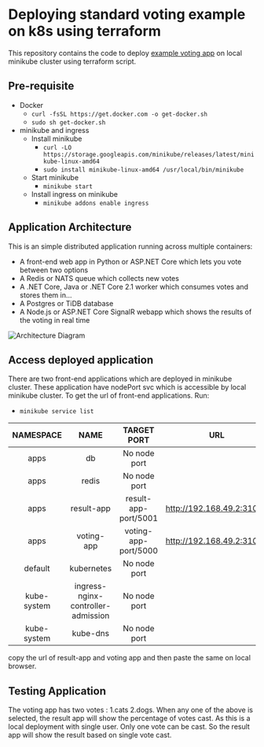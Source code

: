 # Deploying standard voting example on k8s using terraform

This repository contains the code to deploy [example voting app](https://github.com/dockersamples/example-voting-app) on local minikube cluster using terraform script.

## Pre-requisite
- Docker
  - `curl -fsSL https://get.docker.com -o get-docker.sh`
  - `sudo sh get-docker.sh`
- minikube and ingress
  - Install minikube
    - `curl -LO https://storage.googleapis.com/minikube/releases/latest/minikube-linux-amd64`
    - `sudo install minikube-linux-amd64 /usr/local/bin/minikube`
  - Start minikube
    - `minikube start`
  - Install ingress on minikube
    - `minikube addons enable ingress`

## Application Architecture
This is an simple distributed application running across multiple containers:
- A front-end web app in Python or ASP.NET Core which lets you vote between two options
- A Redis or NATS queue which collects new votes
- A .NET Core, Java or .NET Core 2.1 worker which consumes votes and stores them in…
- A Postgres or TiDB database
- A Node.js or ASP.NET Core SignalR webapp which shows the results of the voting in real time

![Architecture Diagram](https://raw.githubusercontent.com/dockersamples/example-voting-app/master/architecture.png)

## Access deployed application

There are two front-end applications which are deployed in minikube cluster. These application have nodePort svc which is accessible by local minikube cluster.
To get the url of front-end applications. Run:
- `minikube service list`


|  NAMESPACE  |                NAME                |     TARGET PORT      |            URL            |
| :---------: | :--------------------------------: | :------------------: | :-----------------------: |
| apps        | db                                 | No node port         |
| apps        | redis                              | No node port         |
| apps        | result-app                         | result-app-port/5001 | http://192.168.49.2:31001 |
| apps        | voting-app                         | voting-app-port/5000 | http://192.168.49.2:31000 |
| default     | kubernetes                         | No node port         |
| kube-system | ingress-nginx-controller-admission | No node port         |
| kube-system | kube-dns                           | No node port         |


copy the url of result-app and voting app and then paste the same on local browser.

## Testing Application
The voting app has two votes : 1.cats 2.dogs.
When any one of the above is selected, the result app will show the percentage of votes cast. As this is a local deployment with single user. Only one vote can be cast. So the result app will show the result based on single vote cast.
